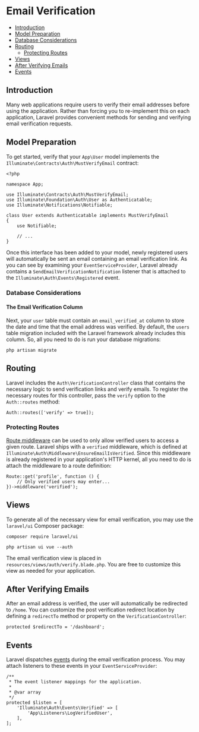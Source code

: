 # Email Verification

- [Introduction](#introduction)
- [Model Preparation](#model-preparation)
- [Database Considerations](#verification-database)
- [Routing](#verification-routing)
    - [Protecting Routes](#protecting-routes)
- [Views](#verification-views)
- [After Verifying Emails](#after-verifying-emails)
- [Events](#events)

<a name="introduction"></a>
## Introduction

Many web applications require users to verify their email addresses before using the application. Rather than forcing you to re-implement this on each application, Laravel provides convenient methods for sending and verifying email verification requests.

<a name="model-preparation"></a>
## Model Preparation

To get started, verify that your `App\User` model implements the `Illuminate\Contracts\Auth\MustVerifyEmail` contract:

    <?php

    namespace App;

    use Illuminate\Contracts\Auth\MustVerifyEmail;
    use Illuminate\Foundation\Auth\User as Authenticatable;
    use Illuminate\Notifications\Notifiable;

    class User extends Authenticatable implements MustVerifyEmail
    {
        use Notifiable;

        // ...
    }

Once this interface has been added to your model, newly registered users will automatically be sent an email containing an email verification link. As you can see by examining your `EventServiceProvider`, Laravel already contains a `SendEmailVerificationNotification` listener that is attached to the `Illuminate\Auth\Events\Registered` event.

<a name="verification-database"></a>
### Database Considerations

#### The Email Verification Column

Next, your `user` table must contain an `email_verified_at` column to store the date and time that the email address was verified. By default, the `users` table migration included with the Laravel framework already includes this column. So, all you need to do is run your database migrations:

    php artisan migrate

<a name="verification-routing"></a>
## Routing

Laravel includes the `Auth\VerificationController` class that contains the necessary logic to send verification links and verify emails. To register the necessary routes for this controller, pass the `verify` option to the `Auth::routes` method:

    Auth::routes(['verify' => true]);

<a name="protecting-routes"></a>
### Protecting Routes

[Route middleware](/docs/{{version}}/middleware) can be used to only allow verified users to access a given route. Laravel ships with a `verified` middleware, which is defined at `Illuminate\Auth\Middleware\EnsureEmailIsVerified`. Since this middleware is already registered in your application's HTTP kernel, all you need to do is attach the middleware to a route definition:

    Route::get('profile', function () {
        // Only verified users may enter...
    })->middleware('verified');

<a name="verification-views"></a>
## Views

To generate all of the necessary view for email verification, you may use the `laravel/ui` Composer package:

    composer require laravel/ui

    php artisan ui vue --auth

The email verification view is placed in `resources/views/auth/verify.blade.php`. You are free to customize this view as needed for your application.

<a name="after-verifying-emails"></a>
## After Verifying Emails

After an email address is verified, the user will automatically be redirected to `/home`. You can customize the post verification redirect location by defining a `redirectTo` method or property on the `VerificationController`:

    protected $redirectTo = '/dashboard';

<a name="events"></a>
## Events

Laravel dispatches [events](/docs/{{version}}/events) during the email verification process. You may attach listeners to these events in your `EventServiceProvider`:

    /**
     * The event listener mappings for the application.
     *
     * @var array
     */
    protected $listen = [
        'Illuminate\Auth\Events\Verified' => [
            'App\Listeners\LogVerifiedUser',
        ],
    ];
